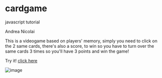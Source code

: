 # cardgame
javascript tutorial

Andrea Nicolai

This is a videogame based on players' memory, simply you need to click on the 2 same cards, there's also a score, to win so you have to turn over the same cards 3 times so you'll have 3 points and win the game!

Try it! [click here](https://andrea-nicolai-2c-jcmaxwell-2023.github.io/cardgame/)

![image](https://github.com/Andrea-Nicolai-2C-JCMAXWELL-2023/cardgame/assets/124572519/bf9a5de7-44cb-461c-af81-4474c589b9e5)
